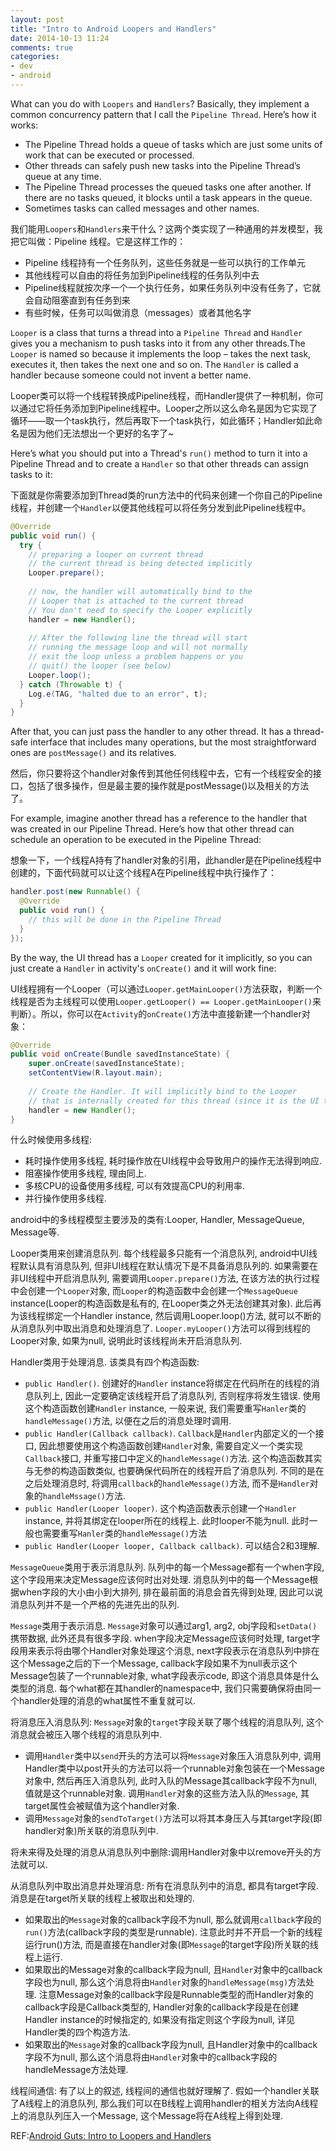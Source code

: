 ```yaml
---
layout: post
title: "Intro to Android Loopers and Handlers"
date: 2014-10-13 11:24
comments: true
categories: 
- dev
- android
---
```

What can you do with ``Loopers`` and ``Handlers``? Basically, they implement a common concurrency pattern that I call the ``Pipeline Thread``. Here’s how it works:

+ The Pipeline Thread holds a queue of tasks which are just some units of work that can be executed or processed.
+ Other threads can safely push new tasks into the Pipeline Thread’s queue at any time.
+ The Pipeline Thread processes the queued tasks one after another. If there are no tasks queued, it blocks until a task appears in the queue.
+ Sometimes tasks can called messages and other names.

<!-- more -->

我们能用``Loopers``和``Handlers``来干什么？这两个类实现了一种通用的并发模型，我把它叫做：Pipeline 线程。它是这样工作的：

+ Pipeline 线程持有一个任务队列，这些任务就是一些可以执行的工作单元
+ 其他线程可以自由的将任务加到Pipeline线程的任务队列中去
+ Pipeline线程就按次序一个一个执行任务，如果任务队列中没有任务了，它就会自动阻塞直到有任务到来
+ 有些时候，任务可以叫做消息（messages）或者其他名字

``Looper`` is a class that turns a thread into a ``Pipeline Thread`` and ``Handler`` gives you a mechanism to push tasks into it from any other threads.The ``Looper`` is named so because it implements the loop – takes the next task, executes it, then takes the next one and so on. The ``Handler`` is called a handler because someone could not invent a better name.

Looper类可以将一个线程转换成Pipeline线程，而Handler提供了一种机制，你可以通过它将任务添加到Pipeline线程中。Looper之所以这么命名是因为它实现了循环——取一个task执行，然后再取下一个task执行，如此循环；Handler如此命名是因为他们无法想出一个更好的名字了~

Here’s what you should put into a Thread's ``run()`` method to turn it into a Pipeline Thread and to create a ``Handler`` so that other threads can assign tasks to it:

下面就是你需要添加到Thread类的run方法中的代码来创建一个你自己的Pipeline线程，并创建一个``Handler``以便其他线程可以将任务分发到此Pipeline线程中。

```java
@Override
public void run() {
  try {
    // preparing a looper on current thread
    // the current thread is being detected implicitly
    Looper.prepare();
 
    // now, the handler will automatically bind to the
    // Looper that is attached to the current thread
    // You don't need to specify the Looper explicitly
    handler = new Handler();
     
    // After the following line the thread will start
    // running the message loop and will not normally
    // exit the loop unless a problem happens or you
    // quit() the looper (see below)
    Looper.loop();
  } catch (Throwable t) {
    Log.e(TAG, "halted due to an error", t);
  } 
}
```

After that, you can just pass the handler to any other thread. It has a thread-safe interface that includes many operations, but the most straightforward ones are ``postMessage()`` and its relatives.

然后，你只要将这个handler对象传到其他任何线程中去，它有一个线程安全的接口，包括了很多操作，但是最主要的操作就是postMessage()以及相关的方法了。

For example, imagine another thread has a reference to the handler that was created in our Pipeline Thread. Here’s how that other thread can schedule an operation to be executed in the Pipeline Thread:

想象一下，一个线程A持有了handler对象的引用，此handler是在Pipeline线程中创建的，下面代码就可以让这个线程A在Pipeline线程中执行操作了：

```java
handler.post(new Runnable() {
  @Override
  public void run() {
    // this will be done in the Pipeline Thread
  }
});
```

By the way, the UI thread has a ``Looper`` created for it implicitly, so you can just create a ``Handler`` in activity's ``onCreate()`` and it will work fine:

UI线程拥有一个Looper（可以通过``Looper.getMainLooper()``方法获取，判断一个线程是否为主线程可以使用``Looper.getLooper() == Looper.getMainLooper()``来判断）。所以，你可以在``Activity``的``onCreate()``方法中直接新建一个handler对象：

```java
@Override
public void onCreate(Bundle savedInstanceState) {
    super.onCreate(savedInstanceState);
    setContentView(R.layout.main);
     
    // Create the Handler. It will implicitly bind to the Looper
    // that is internally created for this thread (since it is the UI thread)
    handler = new Handler();
}
```

什么时候使用多线程:

+ 耗时操作使用多线程, 耗时操作放在UI线程中会导致用户的操作无法得到响应.
+ 阻塞操作使用多线程, 理由同上.
+ 多核CPU的设备使用多线程, 可以有效提高CPU的利用率.
+ 并行操作使用多线程.

android中的多线程模型主要涉及的类有:Looper, Handler, MessageQueue, Message等. 

Looper类用来创建消息队列. 每个线程最多只能有一个消息队列, android中UI线程默认具有消息队列, 但非UI线程在默认情况下是不具备消息队列的. 如果需要在非UI线程中开启消息队列, 需要调用``Looper.prepare()``方法, 在该方法的执行过程中会创建一个``Looper``对象, 而``Looper``的构造函数中会创建一个``MessageQueue`` instance(Looper的构造函数是私有的, 在Looper类之外无法创建其对象).  此后再为该线程绑定一个Handler instance, 然后调用Looper.loop()方法, 就可以不断的从消息队列中取出消息和处理消息了. ``Looper.myLooper()``方法可以得到线程的Looper对象, 如果为null, 说明此时该线程尚未开启消息队列.

Handler类用于处理消息. 该类具有四个构造函数:

+ ``public Handler()``. 创建好的``Handler`` instance将绑定在代码所在的线程的消息队列上, 因此一定要确定该线程开启了消息队列, 否则程序将发生错误. 使用这个构造函数创建``Handler`` instance, 一般来说, 我们需要重写``Hanler``类的``handleMessage()``方法, 以便在之后的消息处理时调用.
+ ``public Handler(Callback callback)``. ``Callback``是``Handler``内部定义的一个接口, 因此想要使用这个构造函数创建``Handler``对象, 需要自定义一个类实现``Callback``接口, 并重写接口中定义的``handleMessage()``方法. 这个构造函数其实与无参的构造函数类似, 也要确保代码所在的线程开启了消息队列. 不同的是在之后处理消息时, 将调用``callback``的``handleMessage()``方法, 而不是``Handler``对象的``handleMssage()``方法.
+ ``public Handler(Looper looper)``. 这个构造函数表示创建一个``Handler`` instance, 并将其绑定在looper所在的线程上. 此时looper不能为null. 此时一般也需要重写``Hanler``类的``handleMessage()``方法
+ ``public Handler(Looper looper, Callback callback)``. 可以结合2和3理解.

``MessageQueue``类用于表示消息队列. 队列中的每一个Message都有一个when字段, 这个字段用来决定Message应该何时出对处理. 消息队列中的每一个Message根据when字段的大小由小到大排列, 排在最前面的消息会首先得到处理, 因此可以说消息队列并不是一个严格的先进先出的队列.

``Message``类用于表示消息. ``Message``对象可以通过arg1, arg2, obj字段和``setData()``携带数据, 此外还具有很多字段. when字段决定Message应该何时处理, target字段用来表示将由哪个Handler对象处理这个消息, next字段表示在消息队列中排在这个Message之后的下一个Message, callback字段如果不为null表示这个Message包装了一个runnable对象, what字段表示code, 即这个消息具体是什么类型的消息. 每个what都在其handler的namespace中, 我们只需要确保将由同一个handler处理的消息的what属性不重复就可以.

将消息压入消息队列: ``Message``对象的``target``字段关联了哪个线程的消息队列, 这个消息就会被压入哪个线程的消息队列中.

+ 调用``Handler``类中以``send``开头的方法可以将``Message``对象压入消息队列中, 调用Handler类中以post开头的方法可以将一个runnable对象包装在一个Message对象中, 然后再压入消息队列, 此时入队的Message其callback字段不为null, 值就是这个runnable对象. 调用``Handler``对象的这些方法入队的``Message``, 其target属性会被赋值为这个handler对象.
+ 调用``Message``对象的``sendToTarget()``方法可以将其本身压入与其target字段(即handler对象)所关联的消息队列中. 

将未来得及处理的消息从消息队列中删除:调用Handler对象中以remove开头的方法就可以.

从消息队列中取出消息并处理消息: 所有在消息队列中的消息, 都具有target字段. 消息是在target所关联的线程上被取出和处理的.

+ 如果取出的``Message``对象的callback字段不为null, 那么就调用``callback``字段的``run()``方法(callback字段的类型是runnable). 注意此时并不开启一个新的线程运行run()方法, 而是直接在handler对象(即``Message``的target字段)所关联的线程上运行.
+ 如果取出的Message对象的callback字段为null, 且``Handler``对象中的callback字段也为null, 那么这个消息将由``Handler``对象的``handleMessage(msg)``方法处理. 注意Message对象的callback字段是Runnable类型的而Handler对象的callback字段是Callback类型的, Handler对象的callback字段是在创建Handler instance的时候指定的, 如果没有指定则这个字段为null, 详见Handler类的四个构造方法.
+ 如果取出的``Message``对象的callback字段为null, 且Handler对象中的callback字段不为null, 那么这个消息将由``Handler``对象中的callback字段的handleMessage方法处理.

线程间通信: 有了以上的叙述, 线程间的通信也就好理解了. 假如一个handler关联了A线程上的消息队列, 那么我们可以在B线程上调用handler的相关方法向A线程上的消息队列压入一个Message, 这个Message将在A线程上得到处理.

REF:[Android Guts: Intro to Loopers and Handlers](http://mindtherobot.com/blog/159/android-guts-intro-to-loopers-and-handlers/)


